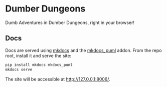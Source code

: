 # Dumber Dungeons

Dumb Adventures in Dumber Dungeons, right in your browser!

## Docs

Docs are served using [mkdocs] and the [mkdocs_puml] addon. From the repo root,
install it and serve the site:

```sh
pip install mkdocs mkdocs_puml
mkdocs serve
```

The site will be accessible at <http://127.0.0.1:8006/>.

[mkdocs]: https://www.mkdocs.org/
[mkdocs_puml]: https://mikhailkravets.github.io/mkdocs_puml/
